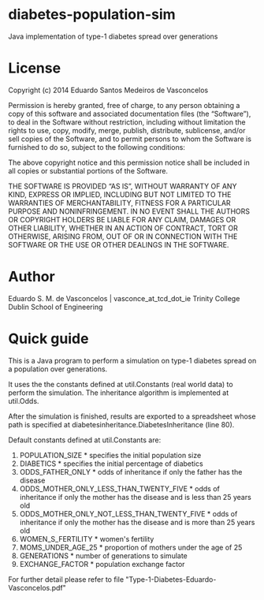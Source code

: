 # diabetes-population-sim
Java implementation of type-1 diabetes spread over generations

# License
Copyright (c) 2014 Eduardo Santos Medeiros de Vasconcelos

Permission is hereby granted, free of charge, to any person obtaining 
a copy of this software and associated documentation files (the 
“Software”), to deal in the Software without restriction, including 
without limitation the rights to use, copy, modify, merge, publish, 
distribute, sublicense, and/or sell copies of the Software, and to 
permit persons to whom the Software is furnished to do so, subject to 
the following conditions:

The above copyright notice and this permission notice shall be included 
in all copies or substantial portions of the Software.

THE SOFTWARE IS PROVIDED “AS IS”, WITHOUT WARRANTY OF ANY KIND, EXPRESS 
OR IMPLIED, INCLUDING BUT NOT LIMITED TO THE WARRANTIES OF 
MERCHANTABILITY, FITNESS FOR A PARTICULAR PURPOSE AND NONINFRINGEMENT. 
IN NO EVENT SHALL THE AUTHORS OR COPYRIGHT HOLDERS BE LIABLE FOR ANY 
CLAIM, DAMAGES OR OTHER LIABILITY, WHETHER IN AN ACTION OF CONTRACT, 
TORT OR OTHERWISE, ARISING FROM, OUT OF OR IN CONNECTION WITH THE 
SOFTWARE OR THE USE OR OTHER DEALINGS IN THE SOFTWARE.

# Author
Eduardo S. M. de Vasconcelos | vasconce_at_tcd_dot_ie
Trinity College Dublin School of Engineering

# Quick guide
This is a Java program to perform a simulation on type-1 diabetes spread
on a population over generations.

It uses the the constants defined at util.Constants (real world data) to
perform the simulation. The inheritance algorithm is implemented at
util.Odds.

After the simulation is finished, results are exported to a spreadsheet
whose path is specified at diabetesinheritance.DiabetesInheritance (line 80).

Default constants defined at util.Constants are:

  1. POPULATION_SIZE
    * specifies the initial population size
  2. DIABETICS
    * specifies the initial percentage of diabetics
  3. ODDS_FATHER_ONLY
    * odds of inheritance if only the father has the disease
  4. ODDS_MOTHER_ONLY_LESS_THAN_TWENTY_FIVE
    * odds of inheritance if only the mother has the disease and is less than 25 years old
  5. ODDS_MOTHER_ONLY_NOT_LESS_THAN_TWENTY_FIVE
    * odds of inheritance if only the mother has the disease and is more than 25 years old
  6. WOMEN_S_FERTILITY
    * women's fertility
  7. MOMS_UNDER_AGE_25
    * proportion of mothers under the age of 25
  8. GENERATIONS
    * number of generations to simulate
  9. EXCHANGE_FACTOR
    * population exchange factor

For further detail please refer to file "Type-1-Diabetes-Eduardo-Vasconcelos.pdf"
